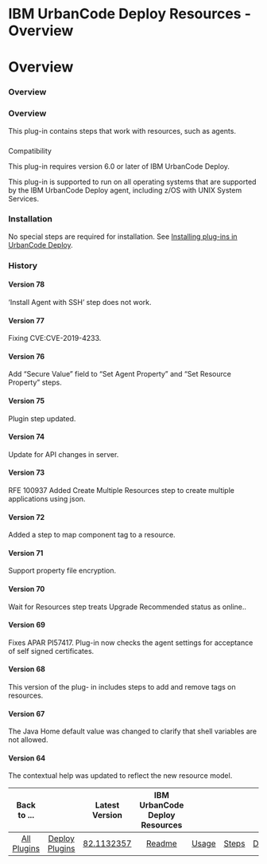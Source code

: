 
IBM UrbanCode Deploy Resources - Overview
=========================================

# Overview



### Overview




 


### Overview


This plug-in contains steps that work with resources, such as agents.


### 
Compatibility


This plug-in requires version 6.0 or later of IBM UrbanCode Deploy.


This plug-in is supported to run 
on all operating systems that are supported by the IBM UrbanCode Deploy agent, including z/OS with UNIX System Services.



### Installation


No special steps are required for installation. See [Installing plug-ins in UrbanCode 
Deploy](https://www.urbancode.com/resource/installing-plug-ins-in-urbancode-products/ "Installing plug-ins in UrbanCode 
Deploy").


### History


#### Version 78


‘Install Agent with SSH’ step does not work.


#### Version 77


Fixing 
CVE:CVE-2019-4233.


#### Version 76


Add “Secure Value” field to “Set Agent Property” and “Set Resource Property” 
steps.


#### Version 75


Plugin step updated.


#### Version 74


Update for API changes in server.


#### Version 73



RFE 100937 Added Create Multiple Resources step to create multiple applications using json.


#### Version 72


Added
 a step to map component tag to a resource.


#### Version 71


Support property file encryption.


#### Version 70



Wait for Resources step treats Upgrade Recommended status as online..


#### Version 69


Fixes APAR PI57417. Plug-in 
now checks the agent settings for acceptance of self signed certificates.


#### Version 68


This version of the plug-
in includes steps to add and remove tags on resources.


#### Version 67


The Java Home default value was changed to 
clarify that shell variables are not allowed.


#### Version 64


The contextual help was updated to reflect the new 
resource model.




|Back to ...||Latest Version|IBM UrbanCode Deploy Resources ||||
| :---: | :---: | :---: | :---: | :---: | :---: | :---: |
|[All Plugins](../../index.md)|[Deploy Plugins](../README.md)|[82.1132357]()|[Readme](README.md)|[Usage](usage.md)|[Steps](steps.md)|[Downloads](downloads.md)|
